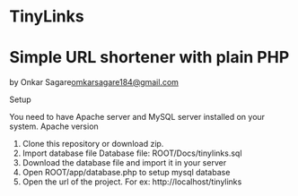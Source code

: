 # TinyLinks

Simple URL shortener with plain PHP
=================================================
by Onkar Sagare<omkarsagare184@gmail.com>

Setup

You need to have Apache server and MySQL server installed on your system.
Apache version
1. Clone this repository or download zip.
2. Import database file 
   Database file: ROOT/Docs/tinylinks.sql
3. Download the database file and import it in your server
4. Open ROOT/app/database.php to setup mysql database
5. Open the url of the project. 
   For ex: http://localhost/tinylinks
